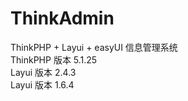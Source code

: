 # ThinkAdmin
ThinkPHP + Layui + easyUI 信息管理系统</br>
ThinkPHP 版本 5.1.25 </br>
Layui    版本 2.4.3  </br>
Layui    版本 1.6.4  </br>
